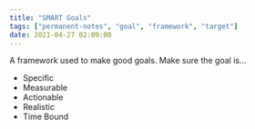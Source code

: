 ```yaml
---
title: "SMART Goals"
tags: ["permanent-notes", "goal", "framework", "target"]
date: 2021-04-27 02:09:00
---
```


A framework used to make good goals. Make sure the goal is...

- Specific
- Measurable
- Actionable
- Realistic
- Time Bound